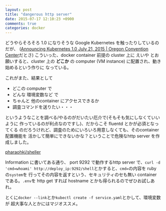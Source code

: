 ```yaml
---
layout: post
title: "dangerous http server"
date: 2015-07-17 12:10:23 +0900
comments: true
categories: docker
---
```


どうやらそろそろ 1.0 になりそうな Google Kubernetes を触ったりしているのだが、
([Announcing Kubernetes 1.0 July 21, 2015 | Oregon Convention Center](http://www.kuberneteslaunch.com)だとさ)
こういった、docker container 前提の cluster 上に えいや とお願いすると、cluster
上の **どこか** の computer (VM instance) に配置され、動き始めるという作りに
なっている。

これがまた、結果として

- どこの computer で
- どんな 環境変数など で
- ちゃんと 他のcontainer にアクセスできるか
- 調査コマンドを送りたい・・・

というようなことを調べる/やるのがだいたい厄介で(そもそも気にしなくていいように
作っているのが利点なのですし)、だからこそ fluentd とかが必須となってくる
のだろうけれど、調査のためにいろいろ用意しなくても、そのcontainer配置機能を
活かして簡単にできないかな？ということで危険なhttp server を作成しました。

[pharaohkj/sheller](https://registry.hub.docker.com/u/pharaohkj/sheller/)

Information に書いてある通り、 port 9292 で動作するhttp server で、`curl -d 'cmd=whoami' http://deploy_ip:9292/shell`とかすると、`cmd=`の内容を ruby の`system`を
行ってその内容を返すという、セキュリティのセも無い container である。`.env`を
http get すれば hostname とかも得られるのでぜひお試しあれ。

とくに`docker --link`とか`kubectl create -f service.yaml`とかして、環境変数が
超大事な人とかにはマジオススメ。
